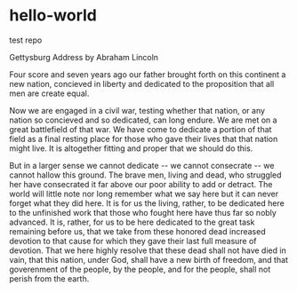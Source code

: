 # hello-world
test repo

Gettysburg Address by Abraham Lincoln

Four score and seven years ago our father brought forth on this continent a new nation, concieved in liberty and dedicated to the proposition that all men are create equal.

Now we are engaged in a civil war, testing whether that nation, or any nation so concieved and so dedicated, can long endure. 
We are met on a great battlefield of that war.
We have come to dedicate a portion of that field as a final resting place for those who gave their lives that that nation might live.
It is altogether fitting and proper that we should do this.

But in a larger sense we cannot dedicate -- we cannot consecrate -- we cannot hallow this ground.
The brave men, living and dead, who struggled her have consecrated it far above our poor ability to add or detract.
The world will little note nor long remember what we say here but it can never forget what they did here.
It is for us the living, rather, to be dedicated here to the unfinished work that those who fought here have thus far so nobly advanced.
It is, rather, for us to be here dedicated to the great task remaining before us, that we take from these honored dead increased devotion to that cause for which they gave their last full measure of devotion.
That we here highly resolve that these dead shall not have died in vain,
that this nation, under God, shall have a new birth of freedom,
and that goverenment of the people, by the people, and for the people, shall not perish from the earth.
